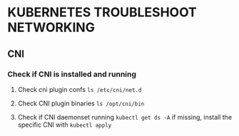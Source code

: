 # KUBERNETES TROUBLESHOOT NETWORKING

## CNI

### Check if CNI is installed and running
1. Check cni plugin confs
`ls /etc/cni/net.d`

2. Check CNI plugin binaries
`ls /opt/cni/bin`

3. Check if CNI daemonset running
`kubectl get ds -A`
if missing, install the specific CNI with `kubectl apply`